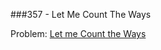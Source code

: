 ###357 - Let Me Count The Ways

Problem: [Let me Count the Ways](https://uva.onlinejudge.org/index.php?option=onlinejudge&page=show_problem&problem=293)